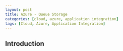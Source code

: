 ```yaml
---
layout: post
title: Azure - Queue Storage
categories: [cloud, azure, application integration]
tags: [Cloud, Azure, Application Integration]
---
```


## Introduction
